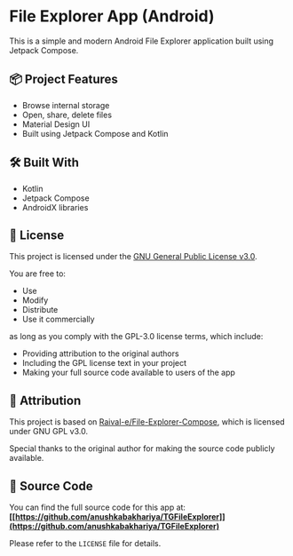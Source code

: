 # File Explorer App (Android)

This is a simple and modern Android File Explorer application built using Jetpack Compose.

## 📦 Project Features

- Browse internal storage
- Open, share, delete files
- Material Design UI
- Built using Jetpack Compose and Kotlin

## 🛠 Built With

- Kotlin
- Jetpack Compose
- AndroidX libraries

## 📄 License

This project is licensed under the [GNU General Public License v3.0](https://www.gnu.org/licenses/gpl-3.0.en.html).

You are free to:

- Use
- Modify
- Distribute
- Use it commercially

as long as you comply with the GPL-3.0 license terms, which include:
- Providing attribution to the original authors
- Including the GPL license text in your project
- Making your full source code available to users of the app

## 🧾 Attribution

This project is based on [Raival-e/File-Explorer-Compose](https://github.com/Raival-e/File-Explorer-Compose), which is licensed under GNU GPL v3.0.

Special thanks to the original author for making the source code publicly available.

## 🔗 Source Code

You can find the full source code for this app at:  
**[[https://github.com/anushkabakhariya/TGFileExplorer]](https://github.com/anushkabakhariya/TGFileExplorer)**

Please refer to the `LICENSE` file for details.

